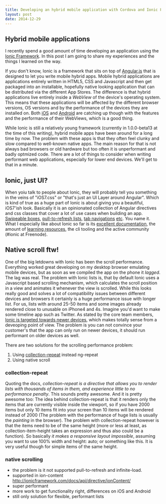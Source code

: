 ```yaml
---
title: Developing an hybrid mobile application with Cordova and Ionic Framework
layout: post
date: 2014-12-29
---
```


## Hybrid mobile applications
I recently spend a good amount of time developing an application using the [Ionic Framework](http://ionicframework.com/). In this post I am going to share my experiences and the things I learned on the way.

If you don't know, Ionic is a framework that sits on top of [Angular.js](https://angularjs.org/) that is designed to let you write mobile hybrid apps. Mobile hybrid applications are applications entirely written in HTML5, CSS and Javascript and then get packaged into an installable, hopefully native looking application that can be distributed via the different App Stores.
The difference is that hybrid applications live entirely inside a *WebView* of the device's operating system.
This means that these applications will be affected by the different browser versions, OS versions and by the performance of the devices they are installed on. Both [iOS](http://nshipster.com/wkwebkit/) and [Android](https://developer.chrome.com/multidevice/webview/overview) are catching up though with the features and the performance of their WebViews, which is a good thing.

While Ionic is still a relatively young framework (currently in 1.0.0-beta13 at the time of this writing), hybrid mobile apps have been around for a long time by now. The problem with these apps is that they often feel clunky and slow compared to well-known native apps.
The main reason for that is not always bad browsers or old hardware but too often it is unperformant and badly optmized code. There are a lot of things to consider when writing performant web applications, especially for lower end devices. We'll get to that in a minute.

## Ionic, just UI?
When yoiu talk to people about Ionic, they will probably tell you something in the veins of "iOS7.css" or "that's just an UI Layer around Angular". Which is kind of true as a huge part of Ionic is about giving you a beautiful, iOS7'ish look. Basically it is an opinionated collection of Angular directives and css classes that cover a lot of use cases when building an app. [Swipeable boxes](http://ionicframework.com/docs/api/directive/ionSlideBox/), [pull-to-refresh lists](http://ionicframework.com/docs/api/directive/ionRefresher/), [tab navigations](http://ionicframework.com/docs/api/directive/ionTabs/) [etc](http://ionicframework.com/docs/api/directive/ionSideMenus/). You name it.
What I especially like about Ionic so far is its [excellent documentation](http://ionicframework.com/docs/), the amount of [learning resources](http://learn.ionicframework.com/), the cli tooling and the active community (#ionic at Freenode).


## Native scroll ftw!
One of the big letdowns with Ionic has been the scroll performance. Everything worked great developing on my desktop browser emulating mobile devices, but as soon as we compiled the app on the phone it *lagged*. The lag was real.
The problem with Ionic lists is, that by default Ionic uses a Javascript based scrolling mechanism, which calculates the scroll position in a view and animates it whenever the view is scrolled. While this looks really good and solves a lot of compatibility issues between different devices and browsers it certainly is a huge performance issue with longer list. For us, lists with around 25-50 items and some images already rendered close to unusable on iPhone4 and 4s. Imagine you'd want to make some timeline app such as Twitter.
As stated by the core team members, [Ionic is targeted towards newer devices](https://github.com/driftyco/ionic/issues/287#issuecomment-30441099), which makes totally sense from a deveoping point of view. The problem is you can not convince your customer's that the app can only run on newer devices, it should run performant on older devices as well.

There are two solutions for the scrolling performance problem:
1. Using [collection-repeat](http://ionicframework.com/docs/api/directive/collectionRepeat/) instead ng-repeat
2. Using native scroll

### collection-repeat
Quoting the docs, *collection-repeat is a directive that allows you to render lists with thousands of items in them, and experience little to no performance penalty*. This sounds pretty awesome. And it is pretty awesome too: The idea behind collection-repeat is that it renders only the items that are currently visible inside the viewport, so if you have 2000 items but only 10 items fit into your screen than 10 items will be rendered instead of 2000 (The problem with the performance of huge lists is usually the *painting* in the browser). The problem with collection-repeat however is that the items need to be of the same height (more or less at least, as collection-item-height takes an expression and thus also could be a  function). So basically  _it makes a responsive layout impossible_, assuming you want to use 100% width and height: auto; or something like this.
It is very useful though for simple items of the same height.

### native scrolling

-  the problem is it not supported pull-to-refresh and infinite-load.
- supported in ion-content http://ionicframework.com/docs/api/directive/ionContent/
- super performant
- more work to get functionality right, differences on iOS and Android
- still only solution for flexible, performant lists

